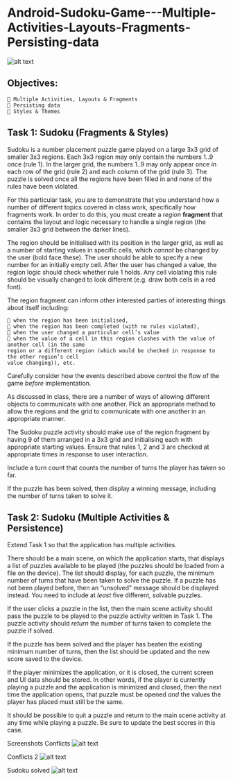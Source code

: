 # Android-Sudoku-Game---Multiple-Activities-Layouts-Fragments-Persisting-data

![alt text](https://github.com/oJellyBean0/Android-Sudoku-Game---Multiple-Activities-Layouts-Fragments-Persisting-data/blob/master/Screenshots/Main%20Activity.png)

## Objectives:

```
 Multiple Activities, Layouts & Fragments
 Persisting data
 Styles & Themes
```
## Task 1: Sudoku (Fragments & Styles)

Sudoku is a number placement puzzle game played on a large 3x3 grid of smaller 3x3 regions. Each
3x3 region may only contain the numbers 1..9 once (rule 1). In the larger grid, the numbers 1..9 may
only appear once in each row of the grid (rule 2) and each column of the grid (rule 3). The puzzle is
solved once all the regions have been filled in and none of the rules have been violated.

For this particular task, you are to demonstrate that you understand how a number of different
topics covered in class work, specifically how fragments work. In order to do this, you must create a
_region_ **fragment** that contains the layout and logic necessary to handle a single region (the smaller
3x3 grid between the darker lines).

The region should be initialised with its position in the larger grid, as well as a number of starting
values in specific cells, which _cannot_ be changed by the user (bold face these). The user should be
able to specify a new number for an initially empty cell. After the user has changed a value, the
region logic should check whether rule 1 holds. Any cell violating this rule should be visually changed
to look different (e.g. draw both cells in a red font).

The region fragment can inform other interested parties of interesting things about itself including:

```
 when the region has been initialised,
 when the region has been completed (with no rules violated),
 when the user changed a particular cell’s value
 when the value of a cell in this region clashes with the value of another cell (in the same
region or a different region (which would be checked in response to the other region’s cell
value changing)), etc.
```
Carefully consider how the events described above control the flow of the game _before_
implementation.

As discussed in class, there are a number of ways of allowing different objects to communicate with
one another. Pick an appropriate method to allow the regions and the grid to communicate with one
another in an appropriate manner.

The Sudoku puzzle activity should make use of the region fragment by having 9 of them arranged in
a 3x3 grid and initialising each with appropriate starting values. Ensure that rules 1, 2 and 3 are
checked at appropriate times in response to user interaction.

Include a turn count that counts the number of turns the player has taken so far.

If the puzzle has been solved, then display a winning message, including the number of turns taken
to solve it.

## Task 2: Sudoku (Multiple Activities & Persistence)

Extend Task 1 so that the application has multiple activities.

There should be a main scene, on which the application starts, that displays a list of puzzles available
to be played (the puzzles should be loaded from a file on the device). The list should display, for each
puzzle, the minimum number of turns that have been taken to solve the puzzle. If a puzzle has not
been played before, then an “unsolved” message should be displayed instead. You need to include
at _least_ five different, solvable puzzles.

If the user clicks a puzzle in the list, then the main scene activity should pass the puzzle to be played
to the puzzle activity written in Task 1. The puzzle activity should _return_ the number of turns taken
to complete the puzzle if solved.

If the puzzle has been solved and the player has beaten the existing minimum number of turns, then
the list should be updated and the new score saved to the device.

If the player minimizes the application, or it is closed, the current screen and UI data should be
stored. In other words, if the player is currently playing a puzzle and the application is minimized and
closed, then the next time the application opens, that puzzle must be opened _and_ the values the
player has placed must still be the same.

It should be possible to quit a puzzle and return to the main scene activity at any time while playing
a puzzle. Be sure to update the best scores in this case.

Screenshots
Conflicts
![alt text](https://github.com/oJellyBean0/Android-Sudoku-Game---Multiple-Activities-Layouts-Fragments-Persisting-data/blob/master/Screenshots/Showing%20conflicts.png)

Conflicts 2
![alt text](https://github.com/oJellyBean0/Android-Sudoku-Game---Multiple-Activities-Layouts-Fragments-Persisting-data/blob/master/Screenshots/Showing%20conflicts%202.png)

Sudoku solved
![alt text](https://github.com/oJellyBean0/Android-Sudoku-Game---Multiple-Activities-Layouts-Fragments-Persisting-data/blob/master/Screenshots/Sudoku%20Solved.png)
